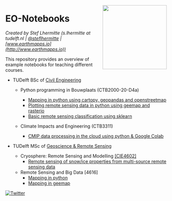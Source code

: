 [<img src="https://raw.githubusercontent.com/mbakker7/exploratory_computing_with_python/master/tudelft_logo.png" width="200" align='right'>](https://www.tudelft.nl/citg/over-faculteit/afdelingen/geoscience-remote-sensing/staff/scientific-staff/dr-stef-lhermitte)

# EO-Notebooks
*Created by Stef Lhermitte (s.lhermitte at tudelft.nl |  [@steflhermitte](https://twitter.com/StefLhermitte) | [www.earthmapps.io](http://www.earthmapps.io))*

This repository provides an overview of example notebooks for teaching different courses.

* TUDelft BSc of [Civil Engineering](https://www.tudelft.nl/en/education/programmes/bachelors/ct/bachelor-of-civil-engineering)
  * Python programming in Bouwplaats (CTB2000-20-D4a)
    * [Mapping in python using cartopy, geopandas and openstreetmap](PythonProgramming/RS_Notebook1_Mapping_in_python_2021.ipynb)
    * [Plotting remote sensing data in python using geemap and rasterio](PythonProgramming/RS_Notebook2_Loading_RS_data_in_python_2021.ipynb)
    * [Basic remote sensing classification using sklearn](PythonProgramming/RS_Notebook3_classification_2021.ipynb)

  * Climate Impacts and Engineering (CTB3311)
    * [CMIP data processing in the cloud using python & Google Colab](ClimateImpactsAndEngineering/CTB3311_CMIPinPython.ipynb)

* TUDelft MSc of [Geoscience & Remote Sensing](https://www.tudelft.nl/citg/over-de-faculteit/afdelingen/geoscience-remote-sensing/education/msc-track-geoscience-and-remote-sensing)
  * Cryosphere: Remote Sensing and Modelling [[CIE4602]](https://studiegids.tudelft.nl/a101_displayCourse.do?course_id=52720)
    * [Remote sensing of snow/ice properties from multi-source remote sensing data](Cryosphere/CIE4602_RSAssignment_2020_21_Q3.ipynb)
  * Remote Sensing and Big Data [4616]
    * [Mapping in python](RemoteSensing%2BBigData/RSBD_Notebook1_Mapping_in_python_2021.ipynb) 
    * [Mapping in geemap](RemoteSensing%2BBigData/RSBD_Notebook2_PythonMappinginGEE.ipynb)

[![Twitter](https://img.shields.io/twitter/url/https/twitter.com/cloudposse.svg?style=social&label=%20%40steflhermitte)](https://twitter.com/steflhermitte)
